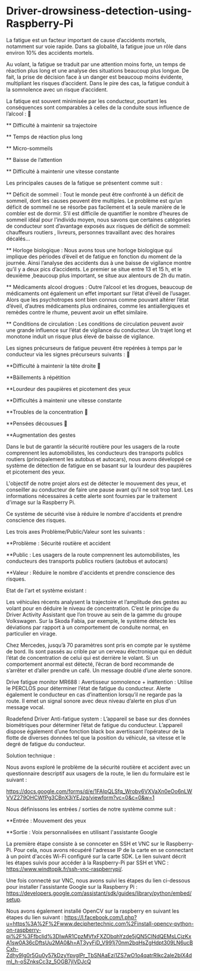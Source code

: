 # Driver-drowsiness-detection-using-Raspberry-Pi

La fatigue est un facteur important de cause d’accidents mortels, notamment sur voie rapide. Dans sa globalité, la fatigue joue un rôle dans environ 10% des accidents mortels.

Au volant, la fatigue se traduit par une attention moins forte, un temps de réaction plus long et une analyse des situations beaucoup plus longue. De fait, la prise de décision face à un danger est beaucoup moins évidente, multipliant les risques d’accident. Dans le pire des cas, la fatigue conduit à la somnolence avec un risque d’accident.

La fatique est souvent minimisée par les conducteur, pourtant les conséquences sont comparables à celles de la conduite sous influence de l’alcool :  

** Difficulté à maintenir sa trajectoire 

** Temps de réaction plus long 

** Micro-sommeils 

** Baisse de l’attention

** Difficulté à maintenir une vitesse constante

Les principales causes de la fatique se présentent comme suit : 

** Déficit de sommeil : Tout le monde peut être confronté à un déficit de sommeil, dont les causes peuvent être multiples. Le problème est qu’un déficit de sommeil ne se résorbe pas facilement et la seule manière de le combler est de dormir. S’il est difficile de quantifier le nombre d’heures de sommeil idéal pour l’individu moyen, nous savons que certaines catégories de conducteur sont d’avantage exposés aux risques de déficit de sommeil: chauffeurs routiers , livreurs, personnes travaillant avec des horaires décalés... 

** Horloge biologique : Nous avons tous une horloge biologique qui implique des périodes d’éveil et de fatigue en fonction du moment de la journée. Ainsi l’analyse des accidents dus à une baisse de vigilance montre qu’il y a deux pics d’accidents. Le premier se situe entre 13 et 15 h, et le deuxième ,beaucoup plus important, se situe aux alentours de 2h du matin.   

** Médicaments alcool drogues : Outre l’alcool et les drogues, beaucoup de médicaments ont également un effet important sur l’état d’éveil de l’usager. Alors que les psychotropes sont bien connus comme pouvant altérer l’état d’éveil, d’autres médicaments plus ordinaires, comme les antiallergiques et remèdes contre le rhume, peuvent avoir un effet similaire.

** Conditions de circulation : Les conditions de circulation peuvent avoir une grande influence sur l’état de vigilance du conducteur. Un trajet long et monotone induit un risque plus élevé de baisse de vigilance.

Les signes précurseurs de fatigue peuvent être repérées à temps par le conducteur via les signes précurseurs suivants : 

**Difficulté à maintenir la tête droite  

**Bâillements à répétition

**Lourdeur des paupières et picotement des yeux

**Difficultés à maintenir une vitesse constante

**Troubles de la concentration 

**Pensées décousues  

**Augmentation des gestes

Dans le but de garantir la sécurité routière pour les usagers de la route comprennent les automobilistes, les conducteurs des transports publics routiers (principalement les autobus et autocars), nous avons développé ce système de détection de fatigue en se basant sur la lourdeur des paupières et picotement des yeux. 

L'objectif de notre projet alors est de détecter le mouvement des yeux, et conseiller au conducteur de faire une pause avant qu’il ne soit trop tard. Les informations nécessaires à cette alerte sont fournies par le traitement d'image sur la Raspberry Pi.  

Ce système de sécurité vise à réduire le nombre d'accidents et prendre conscience des risques. 

Les trois axes Problème/Public/Valeur sont les suivants :  

**Problème :    Sécurité routière et accident                         

**Public   :    Les usagers de la route comprennent les automobilistes, les conducteurs des transports publics routiers (autobus et autocars)

**Valeur   :    Réduire le nombre d'accidents et prendre conscience des risques. 

Etat de l'art et système existant : 

Les véhicules récents analysent la trajectoire et l’amplitude des gestes au volant pour en déduire le niveau de concentration. C’est le principe du Driver Activity Assistant que l’on trouve au sein de la gamme du groupe Volkswagen. Sur la Skoda Fabia, par exemple, le système détecte les déviations par rapport à un comportement de conduite normal, en particulier en virage.

Chez Mercedes, jusqu’à 70 paramètres sont pris en compte par le système de bord. Ils sont passés au crible par un cerveau électronique qui en déduit l’état de concentration de celui qui est derrière le volant. Si un comportement anormal est détecté, l’écran de bord recommande de s’arrêter et d’aller prendre un café. Un message doublé d’une alerte sonore.

Drive fatigue monitor MR688 : Avertisseur somnolence + inattention : Utilise le PERCLOS pour déterminer l’état de fatigue du conducteur.
Alerte également le conducteur en cas d’inattention lorsqu’il ne regarde pas la route. Il emet un signal sonore avec deux niveau d’alerte en plus d'un message vocal.

Roadefend Driver Anti-fatigue system : L’appareil se base sur des données biométriques pour déterminer l’état de fatigue du conducteur.
L’appareil dispose également d’une fonction black box avertissant l’opérateur de la flotte de diverses données tel que la position du véhicule, sa vitesse et le degré de fatigue du conducteur.

Solution technique :

Nous avons exploré le problème de la sécurité routière et accident avec un questionnaire descriptif aux usagers de la route, le lien du formulaire est le suivant : 

https://docs.google.com/forms/d/e/1FAIpQLSfq_Wrobv6VXVaXn0eOo6nLWVVZ279OHCWfPg3CBnX3iYEJzg/viewform?vc=0&c=0&w=1

Nous définissons les entrées / sorties de notre système comme suit :

**Entrée : Mouvement des yeux

**Sortie : Voix personnalisées en utilisant l'assistante Google
                        
La première étape consiste à se connceter en SSH et VNC sur le Raspberry-Pi. Pour cela, nous avons récupéré l'adresse IP de la carte en se connectant à un point d'accès Wi-Fi configuré sur la carte SDK. Le lien suivant décrit les étapes suivis pour accéder à la Raspberry-Pi par SSH et VNC : https://www.windtopik.fr/ssh-vnc-raspberrypi/.

Une fois connecté sur VNC, nous avons suivi les étapes du lien ci-dessous pour installer l'assistante Google sur la Raspberry Pi : https://developers.google.com/assistant/sdk/guides/library/python/embed/setup. 

Nous avons également installé OpenCV sur la raspberry en suivant les étapes du lien suivant : https://l.facebook.com/l.php?u=https%3A%2F%2Fwww.deciphertechnic.com%2Finstall-opencv-python-on-raspberry-pi%2F%3Ffbclid%3DIwAR1CpzMVfxFXZObqhYzde5jQN5CINdQEMsLCjzKxA1sw0A36cDftsUu2MA0&h=AT3yyFiD_V991j70nm2bqHsZgHdpt309LN6ucBCxh-Zdhy9Ig0r5Gu0y57kDzyYpvglPr_TbSNAaEzi1ZS7wO1o4qatrRIkc2ale2bIX4dmI_h-oSZnksCc3z_5OGB7jIVDJcQ


 
